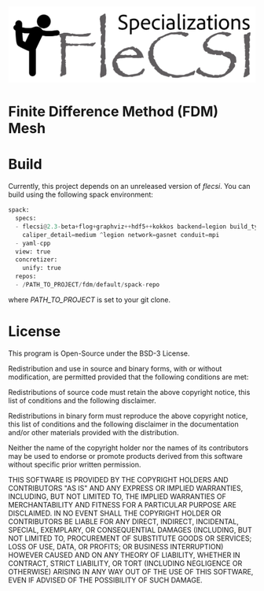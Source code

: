 ![logo](doc/sphinx/_static/flecsi-sp-white.png)

# Finite Difference Method (FDM) Mesh

# Build

Currently, this project depends on an unreleased version of _flecsi_.
You can build using the following spack environment:

```python
spack:
  specs:
  - flecsi@2.3-beta+flog+graphviz++hdf5++kokkos backend=legion build_type=Debug
    caliper_detail=medium ^legion network=gasnet conduit=mpi
  - yaml-cpp
  view: true
  concretizer:
    unify: true
  repos:
  - /PATH_TO_PROJECT/fdm/default/spack-repo
```
where _PATH\_TO\_PROJECT_ is set to your git clone.

# License

This program is Open-Source under the BSD-3 License.
 
Redistribution and use in source and binary forms, with or without
modification, are permitted provided that the following conditions are
met:
 
Redistributions of source code must retain the above copyright notice,
this list of conditions and the following disclaimer.
 
Redistributions in binary form must reproduce the above copyright
notice, this list of conditions and the following disclaimer in the
documentation and/or other materials provided with the distribution.
 
Neither the name of the copyright holder nor the names of its
contributors may be used to endorse or promote products derived from
this software without specific prior written permission.

THIS SOFTWARE IS PROVIDED BY THE COPYRIGHT HOLDERS AND CONTRIBUTORS "AS
IS" AND ANY EXPRESS OR IMPLIED WARRANTIES, INCLUDING, BUT NOT LIMITED
TO, THE IMPLIED WARRANTIES OF MERCHANTABILITY AND FITNESS FOR A
PARTICULAR PURPOSE ARE DISCLAIMED. IN NO EVENT SHALL THE COPYRIGHT
HOLDER OR CONTRIBUTORS BE LIABLE FOR ANY DIRECT, INDIRECT, INCIDENTAL,
SPECIAL, EXEMPLARY, OR CONSEQUENTIAL DAMAGES (INCLUDING, BUT NOT LIMITED
TO, PROCUREMENT OF SUBSTITUTE GOODS OR SERVICES; LOSS OF USE, DATA, OR
PROFITS; OR BUSINESS INTERRUPTION) HOWEVER CAUSED AND ON ANY THEORY OF
LIABILITY, WHETHER IN CONTRACT, STRICT LIABILITY, OR TORT (INCLUDING
NEGLIGENCE OR OTHERWISE) ARISING IN ANY WAY OUT OF THE USE OF THIS
SOFTWARE, EVEN IF ADVISED OF THE POSSIBILITY OF SUCH DAMAGE.

<!-- vim: set tabstop=2 shiftwidth=2 expandtab fo=cqt tw=72 : -->
